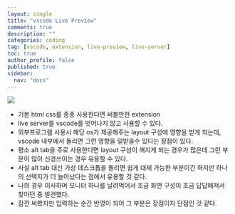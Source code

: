 ```yaml
---
layout: single
title: "vscode Live Preview"
comments: true
description: ""
categories: coding
tag: [vscode, extension, live-preview, live-server]
toc: true
author_profile: false
published: true
sidebar:
  nav: "docs"
---
```


[![](https://ms-vscode.gallerycdn.vsassets.io/extensions/ms-vscode/live-server/0.2.13/1659035122898/Microsoft.VisualStudio.Services.Icons.Default)](https://marketplace.visualstudio.com/items?itemName=ms-vscode.live-server)

- 기본 html css를 종종 사용한다면 써볼만한 extension
- live server를 vscode를 벗어나지 않고 사용할 수 있다.
- 외부프로그램 사용시 해당 os가 제공해주는 layout 구성에 영향을 받게 되는데, vscode 내부에서 돌리면 그런 영향을 덜받을수 있다는 장점이 있다.
- 평소 alt tab을 주로 사용한다면 layout 구성이 깨지게 되는 경우가 많은데 그런 부분이 많이 신경쓰이는 경우 유용할 수 있다.
- 사실 alt tab 대신 가상 데스크톱을 돌리면 쉽게 대체 가능한 부분이긴 하지만 하나의 선택지가 더 늘어났다는 점에서 유용할 것 같다.
- 나의 경우 이사하며 모니터 하나를 날려먹어서 조금 화면 구성이 조금 답답해져서 찾아던 중 발견했다.
- 잠깐 써봤지만 입력하는 순간 반영이 되어 그 부분은 장점이자 단점인 것 같다.
